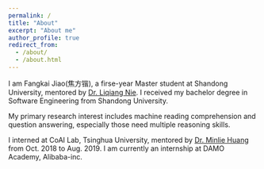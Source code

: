 ```yaml
---
permalink: /
title: "About"
excerpt: "About me"
author_profile: true
redirect_from: 
  - /about/
  - /about.html
---
```


I am Fangkai Jiao(焦方锴), a firse-year Master student at Shandong University, mentored by [Dr. Liqiang Nie](https://liqiangnie.github.io/). I received my bachelor degree in Software Engineering from Shandong University.

My primary research interest includes machine reading comprehension and question answering, especially those need multiple reasoning skills.

I interned at CoAI Lab, Tsinghua University, mentored by [Dr. Minlie Huang](http://coai.cs.tsinghua.edu.cn/hml/publications/) from Oct. 2018 to Aug. 2019. I am currently an internship at DAMO Academy, Alibaba-inc.
